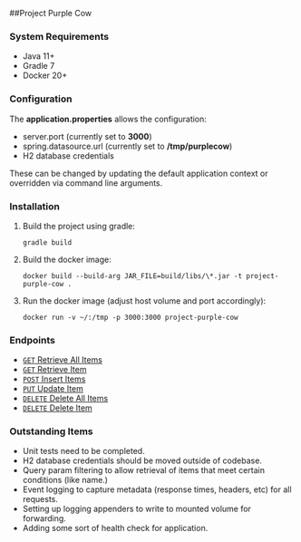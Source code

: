 ##Project Purple Cow

### System Requirements
- Java 11+
- Gradle 7
- Docker 20+

### Configuration
The **application.properties** allows the configuration:
- server.port (currently set to **3000**)
- spring.datasource.url (currently set to **/tmp/purplecow**)
- H2 database credentials

These can be changed by updating the default application context or overridden via command line arguments.

### Installation
1. Build the project using gradle:

   `gradle build`


2. Build the docker image:

   `docker build --build-arg JAR_FILE=build/libs/\*.jar -t project-purple-cow .`


3. Run the docker image (adjust host volume and port accordingly):

   `docker run -v ~/:/tmp -p 3000:3000 project-purple-cow`

### Endpoints
- [`GET` Retrieve All Items](docs/RETRIEVE_ALL_ITEMS.md)
- [`GET` Retrieve Item](docs/RETRIEVE_ITEM.md)
- [`POST` Insert Items](docs/INSERT_ITEMS.md)
- [`PUT` Update Item](docs/UPDATE_ITEM.md)
- [`DELETE` Delete All Items](docs/DELETE_ALL_ITEMS.md)
- [`DELETE` Delete Item](docs/DELETE_ITEM.md)

### Outstanding Items

- Unit tests need to be completed.
- H2 database credentials should be moved outside of codebase.
- Query param filtering to allow retrieval of items that meet certain conditions (like name.)
- Event logging to capture metadata (response times, headers, etc) for all requests.
- Setting up logging appenders to write to mounted volume for forwarding.
- Adding some sort of health check for application. 